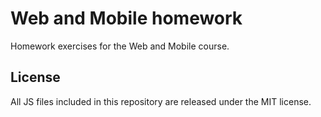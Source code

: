 # Web and Mobile homework
Homework exercises for the Web and Mobile course.

## License
All JS files included in this repository are released under the MIT license.